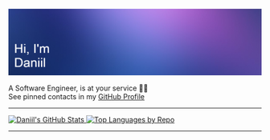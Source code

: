 <!--HEADER-->
![Banner](assets/banner.png)

A Software Engineer, is at your service 🎩👋<br>
See pinned contacts in my [GitHub Profile][1]

<!--ABOUT-->

<!--
Here are some ideas to get you started:

- 🔭 I’m currently working on ...
- 🌱 I’m currently learning ...
- 👯 I’m looking to collaborate on ...
- 🤔 I’m looking for help with ...
- 💬 Ask me about ...
- 📫 How to reach me: ...
- 😄 Pronouns: ...
- ⚡️ Fun fact: ...
-->

---

<!--SOME METRICS-->

<!DOCTYPE html>
<html lang="EN">
<body>
<a href="https://github.com/danyssimome">
  <img style="text-align: left;" src="https://github-profile-summary-cards.vercel.app/api/cards/stats?username=danyssimome&theme=transparent" alt="Daniil's GitHub Stats"/>
</a>
<a href="https://github.com/danyssimome">
  <img style="text-align: center;" src="https://github-profile-summary-cards.vercel.app/api/cards/repos-per-language?username=danyssimome&theme=transparent" alt="Top Languages by Repo"/>
</a>
</body>
</html>

---

[1]: <https://github.com/danyssimome>
